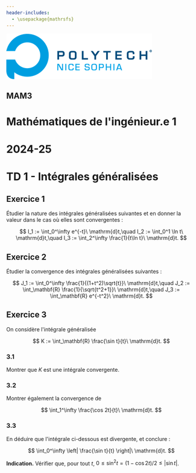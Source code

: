 ```yaml
---
header-includes:
  - \usepackage{mathrsfs}
---
```

![PNS](https://raw.githubusercontent.com/pns-mam/mi1/master/logo-pns.png)

## MAM3

# Mathématiques de l'ingénieur.e 1
# 2024-25
# TD 1 - Intégrales généralisées

## Exercice 1

Étudier la nature des intégrales généralisées suivantes et en donner la valeur dans le cas où elles sont convergentes :

$$
I_1 := \int_0^\infty e^{-t}\ \mathrm{d}t,\quad
  I_2 := \int_0^1 \ln t\ \mathrm{d}t,\quad
  I_3 := \int_2^\infty \frac{1}{t\ln t}\ \mathrm{d}t.
$$

## Exercice 2

Étudier la convergence des intégrales généralisées suivantes :

$$
J_1 := \int_0^\infty \frac{1}{(1+t^2)\sqrt{t}}\ \mathrm{d}t,\quad
  J_2 := \int_\mathbf{R} \frac{1}{\sqrt{t^2+1}}\ \mathrm{d}t,\quad
  J_3 := \int_\mathbf{R} e^{-t^2}\ \mathrm{d}t.
$$

## Exercice 3

On considère l'intégrale généralisée

$$
K := \int_\mathbf{R} \frac{\sin t}{t}\ \mathrm{d}t.
$$

### 3.1

Montrer que $K$ est une intégrale convergente.

### 3.2

Montrer également la convergence de

$$
\int_1^\infty \frac{\cos 2t}{t}\ \mathrm{d}t.
$$

### 3.3

En déduire que l'intégrale ci-dessous est divergente, et conclure :

$$
\int_0^\infty \left| \frac{\sin t}{t} \right|\ \mathrm{d}t.
$$

**Indication.** Vérifier que, pour tout $t$, $0 \leq \sin^2 t = (1-\cos 2t)/2 \leq |\sin t|$.

